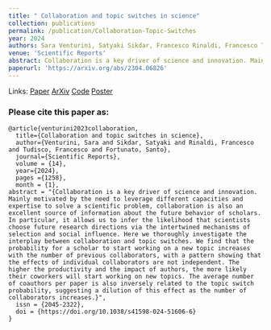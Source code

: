 ```yaml
---
title: " Collaboration and topic switches in science"
collection: publications
permalink: /publication/Collaboration-Topic-Switches
year: 2024
authors: Sara Venturini, Satyaki Sikdar, Francesco Rinaldi, Francesco Tudisco, Santo Fortunato 
venue: 'Scientific Reports'
abstract: Collaboration is a key driver of science and innovation. Mainly motivated by the need to leverage different capacities and expertise to solve a scientific problem, collaboration is also an excellent source of information about the future behavior of scholars. In particular, it allows us to infer the likelihood that scientists choose future research directions via the intertwined mechanisms of selection and social influence. Here we thoroughly investigate the interplay between collaboration and topic switches. We find that the probability for a scholar to start working on a new topic increases with the number of previous collaborators, with a pattern showing that the effects of individual collaborators are not independent. The higher the productivity and the impact of authors, the more likely their coworkers will start working on new topics. The average number of coauthors per paper is also inversely related to the topic switch probability, suggesting a dilution of this effect as the number of collaborators increases.
paperurl: 'https://arxiv.org/abs/2304.06826'
---
```


Links: [Paper](https://www.nature.com/articles/s41598-024-51606-6) [ArXiv](https://arxiv.org/abs/2304.06826) [Code](https://github.com/satyakisikdar/Collaboration-Topic-Switches) [Poster](https://saraventurini.github.io/files/contagion_poster.pdf)

<h3>Please cite this paper as:</h3>

``` 
@article{venturini2023collaboration,
  title={Collaboration and topic switches in science},
  author={Venturini, Sara and Sikdar, Satyaki and Rinaldi, Francesco and Tudisco, Francesco and Fortunato, Santo},
  journal={Scientific Reports},
  volume = {14},
  year={2024},
  pages ={1258},
  month = {1},
abstract = "{Collaboration is a key driver of science and innovation. Mainly motivated by the need to leverage different capacities and expertise to solve a scientific problem, collaboration is also an excellent source of information about the future behavior of scholars. In particular, it allows us to infer the likelihood that scientists choose future research directions via the intertwined mechanisms of selection and social influence. Here we thoroughly investigate the interplay between collaboration and topic switches. We find that the probability for a scholar to start working on a new topic increases with the number of previous collaborators, with a pattern showing that the effects of individual collaborators are not independent. The higher the productivity and the impact of authors, the more likely their coworkers will start working on new topics. The average number of coauthors per paper is also inversely related to the topic switch probability, suggesting a dilution of this effect as the number of collaborators increases.}",
  issn = {2045-2322},
  doi = {https://doi.org/10.1038/s41598-024-51606-6}
}
```

